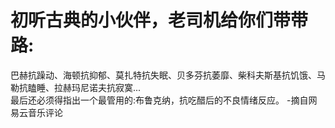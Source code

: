 # 初听古典的小伙伴，老司机给你们带带路:  
巴赫抗躁动、海顿抗抑郁、莫扎特抗失眠、贝多芬抗萎靡、柴科夫斯基抗饥饿、马勒抗瞌睡、拉赫玛尼诺夫抗寂寞...  
最后还必须得指出一个最管用的:布鲁克纳，抗吃醋后的不良情绪反应。
-摘自网易云音乐评论
